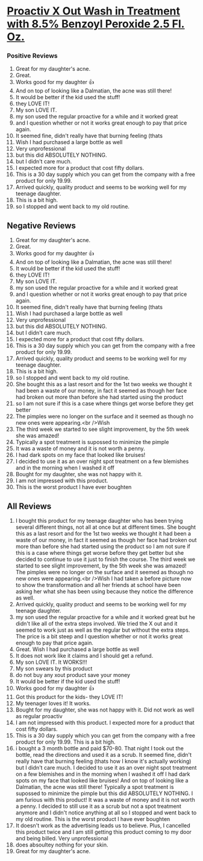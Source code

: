 # [Proactiv X Out Wash in Treatment with 8.5% Benzoyl Peroxide 2.5 Fl. Oz.](https://products.checkmycream.com/products/Proactiv-X-Out-Wash-in-Treatment-with-8.5percent-Benzoyl-Peroxide-2.5-Fl.-Oz..html)

### Positive Reviews

<ol>
      <li>Great for my daughter&#x27;s acne.</li>
      <li>Great.</li>
      <li>Works good for my daughter 👍</li>
      <li>And on top of looking like a Dalmatian, the acne was still there!  </li>
      <li>It would be better if the kid used the stuff!</li>
      <li>they LOVE IT!</li>
      <li>My son LOVE IT.</li>
      <li>my son used the regular proactive for a while and it worked great</li>
      <li>and I question whether or not it works great enough to pay that price again.</li>
      <li>It seemed fine, didn&#x27;t really have that burning feeling (thats</li>
      <li>Wish I had purchased a large bottle as well</li>
      <li>Very unprofessional</li>
      <li>but this did ABSOLUTELY NOTHING.  </li>
      <li>but I didn&#x27;t care much.  </li>
      <li>I expected more for a product that cost fifty dollars.</li>
      <li>This is a 30 day supply which you can get from the company with a free product for only 19.99.</li>
      <li>Arrived quickly, quality product and seems to be working well for my teenage daughter.</li>
      <li>This is a bit high.</li>
      <li>so I stopped and went back to my old routine.  </li>
</ol>


<h2>Negative Reviews</h2>
<ol>
<li> Great for my daughter&#x27;s acne.</li>
<li> Great.</li>
<li> Works good for my daughter 👍</li>
<li> And on top of looking like a Dalmatian, the acne was still there!  </li>
<li> It would be better if the kid used the stuff!</li>
<li> they LOVE IT!</li>
<li> My son LOVE IT.</li>
<li> my son used the regular proactive for a while and it worked great</li>
<li> and I question whether or not it works great enough to pay that price again.</li>
<li> It seemed fine, didn&#x27;t really have that burning feeling (thats</li>
<li> Wish I had purchased a large bottle as well</li>
<li> Very unprofessional</li>
<li> but this did ABSOLUTELY NOTHING.  </li>
<li> but I didn&#x27;t care much.  </li>
<li> I expected more for a product that cost fifty dollars.</li>
<li> This is a 30 day supply which you can get from the company with a free product for only 19.99.</li>
<li> Arrived quickly, quality product and seems to be working well for my teenage daughter.</li>
<li> This is a bit high.</li>
<li> so I stopped and went back to my old routine.  </li>
<li> She bought this as a last resort and for the 1st two weeks we thought it had been a waste of our money, in fact it seemed as though her face had broken out more than before she had started using the product</li>
<li> so I am not sure if this is a case where things get worse before they get better</li>
<li> The pimples were no longer on the surface and it seemed as though no new ones were appearing.&lt;br /&gt;Wish</li>
<li> The third week we started to see slight improvement, by the 5th week she was amazed!</li>
<li> Typically a spot treatment is supossed to minimize the pimple</li>
<li> It was a waste of money and it is not worth a penny.  </li>
<li> I had dark spots on my face that looked like bruises!  </li>
<li> I decided to use it as an over night spot treatment on a few blemishes and in the morning when I washed it off</li>
<li> Bought for my daughter, she was not happy with it.  </li>
<li> I am not impressed with this product.  </li>
<li> This is the worst product I have ever boughten</li>
</ol>

<h2>All Reviews</h2>

<ol>
    <li> I bought this product for my teenage daughter who has been trying several different things, not all at once but at different times. She bought this as a last resort and for the 1st two weeks we thought it had been a waste of our money, in fact it seemed as though her face had broken out more than before she had started using the product so I am not sure if this is a case where things get worse before they get better but she decided to continue to use it just to finish the course. The third week we started to see slight improvement, by the 5th week she was amazed! The pimples were no longer on the surface and it seemed as though no new ones were appearing.&lt;br /&gt;Wish I had taken a before picture now to show the transformation and all her friends at school have been asking her what she has been using because they notice the difference as well.</li>
    <li> Arrived quickly, quality product and seems to be working well for my teenage daughter.</li>
    <li> my son used the regular proactive for a while and it worked great but he didn&#x27;t like all of the extra steps involved.  We tried the X out and it seemed to work just as well as the regular but without the extra steps.  The price is a bit steep and I question whether or not it works great enough to pay that price again.</li>
    <li> Great. Wish I had purchased a large bottle as well</li>
    <li> It does not work like it claims and I should get a refund.</li>
    <li> My son LOVE IT. It WORKS!!!</li>
    <li> My son swears by this product</li>
    <li> do not buy any xout product  save your money</li>
    <li> It would be better if the kid used the stuff!</li>
    <li> Works good for my daughter 👍</li>
    <li> Got this product for the kids- they LOVE IT!</li>
    <li> My teenager loves it! It works.</li>
    <li> Bought for my daughter, she was not happy with it.  Did not work as well as regular proactiv</li>
    <li> I am not impressed with this product.  I expected more for a product that cost fifty dollars.</li>
    <li> This is a 30 day supply which you can get from the company with a free product for only 19.99. This is a bit high.</li>
    <li> i bought a 3 month bottle and paid $70-80.  That night I took out the bottle, read the directions and used it as a scrub.  It seemed fine, didn&#x27;t really have that burning feeling (thats how I know it&#x27;s actually working) but I didn&#x27;t care much.  I decided to use it as an over night spot treatment on a few blemishes and in the morning when I washed it off I had dark spots on my face that looked like bruises!  And on top of looking like a Dalmatian, the acne was still there!  Typically a spot treatment is supossed to minimize the pimple but this did ABSOLUTELY NOTHING.  I am furious with this product!  It was a waste of money and it is not worth a penny.  I decided to still use it as a scrub but not a spot treatment anymore and I didn&#x27;t notice anything at all so I stopped and went back to my old routine.  This is the worst product I have ever boughten</li>
    <li> It doesn&#x27;t work as the advertising leads us to believe. Plus, I cancelled this product twice and I am still getting this product coming to my door and being billed. Very unprofessional</li>
    <li> does absoultey nothing for your skin.</li>
    <li> Great for my daughter&#x27;s acne.</li>
</ol>




